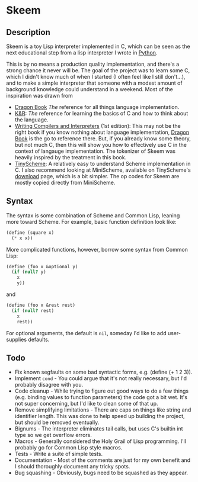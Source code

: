 # Skeem #
## Description ##
Skeem is a toy Lisp interpreter implemented in C, which can be seen as the next educational step
from a lisp interpreter I wrote in [Python](https://github.com/randomhajile/lisp-simulacrum).

This is by no means a production quality implementation, and there's a strong chance it never will be.
The goal of the project was to learn some C, which I didn't know much of when I started (I often feel like I still don't...),
and to make a simple interpreter that someone with a modest amount of background knowledge could understand in a weekend.
Most of the inspiration was drawn from

* [Dragon Book](http://www.amazon.com/Compilers-Principles-Techniques-Tools-2nd/dp/0321486811/ref=sr_1_1?ie=UTF8&qid=1447383636&sr=8-1&keywords=compilers+principles+techniques+and+tools)
*The* reference for all things language implementation.
* [K&R](http://www.amazon.com/Programming-Language-Brian-W-Kernighan/dp/0131103628/ref=sr_1_1?ie=UTF8&qid=1447380884&sr=8-1&keywords=the+c+programming+language):
*The* reference for learning the basics of C and how to think about the language.
* [Writing Compilers and Interpreters](http://www.amazon.com/Writing-Compilers-Interpreters-Applied-Approach/dp/0471555800/ref=sr_1_3?s=books&ie=UTF8&qid=1447298677&sr=1-3&keywords=writing+compilers+and+interpreters) (1st edition):
This may not be the right book if you know nothing about language implementation, [Dragon Book](http://www.amazon.com/Compilers-Principles-Techniques-Tools-2nd/dp/0321486811/ref=sr_1_1?ie=UTF8&qid=1447383636&sr=8-1&keywords=compilers+principles+techniques+and+tools)
is the go to reference there. But, if you already know some theory, but not much C, then this will show you how to effectively use C in the context of langauge implementation.
The tokenizer of Skeem was heavily inspired by the treatment in this book.
* [TinyScheme](http://tinyscheme.sourceforge.net/):
A relatively easy to understand Scheme implementation in C.
I also recommend looking at MiniScheme, available on TinyScheme's [download](http://tinyscheme.sourceforge.net/download.html) page, which is a bit simpler. The
op codes for Skeem are mostly copied directly from MiniScheme.


## Syntax ##
The syntax is some combination of Scheme and Common Lisp, leaning more toward Scheme. For example, basic function
definition look like:
```scheme
(define (square x)
  (* x x))
```

More complicated functions, however, borrow some syntax from Common Lisp:
```scheme
(define (foo x &optional y)
  (if (null? y)
    x
    y))
```
and
```scheme
(define (foo x &rest rest)
  (if (null? rest)
    x
    rest))
```
For optional arguments, the default is `nil`, someday I'd like to add user-supplies
defaults.

## Todo ##
* Fix known segfaults on some bad syntactic forms, e.g. (define (+ 1 2 3)).
* Implement `cond` - You could argue that it's not really necessary, but I'd probably disagree with you.
* Code cleanup - While trying to figure out good ways to do a few things (e.g. binding values to function parameters) the code got a bit wet. It's not super concerning, but I'd like to clean some of that up.
* Remove simplifying limitations - There are caps on things like string and identifier length. This was done to help speed up building the project, but should be removed eventually.
* Bignums - The interpreter eliminates tail calls, but uses C's builtin int type so we get overflow errors.
* Macros - Generally considered the Holy Grail of Lisp programming. I'll probably go for Common Lisp style macros.
* Tests - Write a suite of simple tests.
* Documentation - Most of the comments are just for my own benefit and I should thoroughly document any tricky spots.
* Bug squashing - Obviously, bugs need to be squashed as they appear.